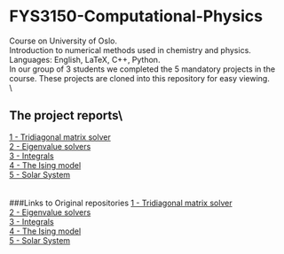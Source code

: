 # FYS3150-Computational-Physics
Course on University of Oslo.\
Introduction to numerical methods used in chemistry and physics.\
Languages: English, LaTeX, C++, Python.\
In our group of 3 students we completed the 5 mandatory projects in the course. These projects are cloned into this repository for easy viewing.\
\
## The project reports\
[1 - Tridiagonal matrix solver](https://github.com/amundmr/FYS3150-Computational-Physics/blob/master/Project-1/Document/Project-1_Aasrud-Raniseth-Rongve.pdf)
\
[2 - Eigenvalue solvers](https://github.com/amundmr/FYS3150-Computational-Physics/blob/master/Project-2/Documents/Project-2_Aasrud-Raniseth-Rongve.pdf)
\
[3 - Integrals](https://github.com/amundmr/FYS3150-Computational-Physics/blob/master/Project-3/doc/Project-3_Aasrud-Raniseth-Rongve.pdf)
\
[4 - The Ising model](https://github.com/amundmr/FYS3150-Computational-Physics/blob/master/Project-4/doc/Project4_Aasrud-Raniseth-Rongve.pdf)
\
[5 - Solar System](https://github.com/amundmr/FYS3150-Computational-Physics/blob/master/Project-5/doc/Project5_SolarSystem.pdf)
\
\
\
###Links to Original repositories
[1 - Tridiagonal matrix solver](https://github.com/kmaasrud/Project-1)
\
[2 - Eigenvalue solvers](https://github.com/amundmr/Project-2)
\
[3 - Integrals](https://github.com/kmaasrud/Project-3)
\
[4 - The Ising model](https://github.com/kmaasrud/Project-4)
\
[5 - Solar System](https://github.com/kmaasrud/Project-5)
